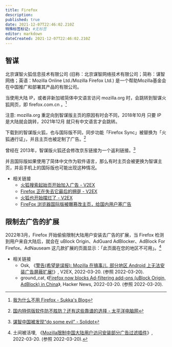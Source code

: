 ```yaml
---
title: Firefox
description: 
published: true
date: 2021-12-07T22:46:02.210Z
特殊标签标记: #无标签
editor: markdown
dateCreated: 2021-12-07T22:46:02.210Z
---
```


## 智谋

北京谋智火狐信息技术有限公司 (旧称：北京谋智网络技术有限公司；简称：谋智网络；英语：Mozilla Online Ltd./Mozilla Firefox Ltd.) 是一个帮助Mozilla基金会在中国推广和部署其产品的有限公司。 

当使用大陆 IP，或者非新加坡简体中文语言访问 mozilla.org 时，会跳转到智谋火狐网页，即 firefox.com.cn 。[^307140]

[^307140]: [我为什么不用 Firefox - Sukka's Blog](https://web.archive.org/web/20210307140152/https://blog.skk.moe/post/why-not-use-firefox/)

注意: mozilla.org 重定向到智谋版主页的原因有时会不同，2018年10月 只要 IP 是大陆就会跳转，2021年12月 就只有中文语言才会跳转。

下载到的智谋版火狐，也与国际版不同，同步功能「Firefox Sync」被替换为「火狐通行证」，并且主页也被定制了广告。[^13549785]

[^13549785]: [国内特供版软件防不胜防？还有这些靠谱的选择 - 太平洋电脑网](https://web.archive.org/web/20201030170141/https://pcedu.pconline.com.cn/1354/13549785.html)

曾经在 2013年，智谋版火狐还会修改京东链接为一个返利链接。[^37355]

[^37355]: [谋智中国被发现“do some evil” - Solidot](https://web.archive.org/web/20200903045651/https://www.solidot.org/story?sid=37355)

并且国际版如果使用了简体中文作为软件语言，那么有时主页会被更换为智谋主页，并且手机上的国际版也可能出现这种情况。

+ 相关链接
    + [火狐搜索起始页开始加入广告 - V2EX](https://web.archive.org/web/20211115072527/https://www.v2ex.com/t/500423)
    + [Firefox 正在失去它最后的拥趸 - V2EX](https://web.archive.org/web/20211115072526/https://www.v2ex.com/t/802450)
    + [火狐也开始摆烂了 - V2EX](https://web.archive.org/web/20211207160732/https://v2ex.com/t/813358)  
    + [FireFox 浏览器国际版被曝篡改主页，给国内用户塞广告](https://web.archive.org/web/20211115043129/https://posts.careerengine.us/p/6187195848a01b473858640b)

## 限制去广告的扩展

2022年3月，Firefox 开始偷偷限制大陆用户安装去广告的扩展，当 Firefox 检测到用户来自大陆后，就会在 uBlock Origin、AdGuard AdBlocker、AdBlock For Firefox、AdNauseam 这几款扩展的页面显示：「此页面在您的地区不可用」。[^6773]

[^6773]: 土间被活埋, 《[Mozilla限制中国大陆用户访问安装部分广告过滤插件](https://web.archive.org/web/20220320070854/https://bgme.me/@bgme/107986773834355287)》, 2022-03-20. (参照 2022-03-20).

+   相关链接
    +   Osk, 《[警告(希望是误报): Mozilla 在搞事儿, 部分地区 Android 上无法安装广告屏蔽扩展!](https://web.archive.org/web/20220320065407/https://www.v2ex.com/t/841567)》, V2EX, 2022-03-20. (参照 2022-03-20).
    +   ground_cat, 《[Firefox now blocks Ad-filtering add-ons (uBlock Origin, AdBlock) in China](https://web.archive.org/web/20220320052216/https://news.ycombinator.com/item?id=30740366)》, Hacker News, 2022-03-20. (参照 2022-03-20).

